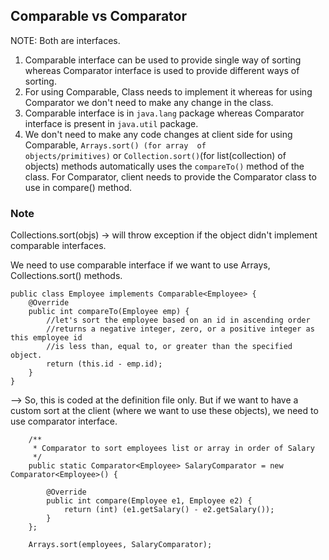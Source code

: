 Comparable vs Comparator
------------------------

NOTE: Both are interfaces.

1.  Comparable interface can be used to provide single way of sorting whereas Comparator interface is used to provide different ways of sorting.
2.  For using Comparable, Class needs to implement it whereas for using Comparator we don't need to make any change in the class.
3.  Comparable interface is in `java.lang` package whereas Comparator interface is present in `java.util` package.
4.  We don't need to make any code changes at client side for using Comparable, `Arrays.sort() (for array  of objects/primitives)` or `Collection.sort()`(for list(collection) of objects) methods automatically uses the `compareTo()` method of the class. For Comparator, client needs to provide the Comparator class to use in compare() method.

### Note
Collections.sort(objs) -> will throw exception if the object didn't implement comparable interfaces.

We need to use comparable interface if we want to use Arrays, Collections.sort() methods.

```
public class Employee implements Comparable<Employee> {
    @Override
    public int compareTo(Employee emp) {
        //let's sort the employee based on an id in ascending order
        //returns a negative integer, zero, or a positive integer as this employee id
        //is less than, equal to, or greater than the specified object.
        return (this.id - emp.id);
    }
}
```
--> So, this is coded at the definition file only. But if we want to have a custom sort at the client (where we want to use these objects), we need to use comparator interface.

```
    /**
     * Comparator to sort employees list or array in order of Salary
     */
    public static Comparator<Employee> SalaryComparator = new Comparator<Employee>() {

        @Override
        public int compare(Employee e1, Employee e2) {
            return (int) (e1.getSalary() - e2.getSalary());
        }
    };

    Arrays.sort(employees, SalaryComparator);

```
